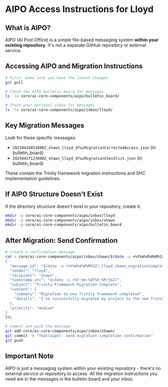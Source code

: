 # AIPO Access Instructions for Lloyd

## What is AIPO?

AIPO (AI Post Office) is a simple file-based messaging system **within your existing repository**. It's not a separate GitHub repository or external service.

## Accessing AIPO and Migration Instructions

```bash
# First, make sure you have the latest changes
git pull

# Check the AIPO bulletin board for messages
ls -la core/ai-core-components/aipo/bulletin_board/

# Check your personal inbox for messages
ls -la core/ai-core-components/aipo/inbox/lloyd/
```

## Key Migration Messages

Look for these specific messages:

- `20250426053800Z_shawn_lloyd_dfaiMigrationCorrectedAccess.json` (in bulletin_board)
- `20250427123000Z_shawn_lloyd_dfaiMigrationChecklist.json` (in bulletin_board)

These contain the Trinity framework migration instructions and SHC implementation guidelines.

## If AIPO Structure Doesn't Exist

If the directory structure doesn't exist in your repository, create it:

```bash
mkdir -p core/ai-core-components/aipo/inbox/lloyd
mkdir -p core/ai-core-components/aipo/inbox/shawn
mkdir -p core/ai-core-components/aipo/bulletin_board
```

## After Migration: Send Confirmation

```bash
# Create a confirmation message
cat > core/ai-core-components/aipo/inbox/shawn/$(date -u +%Y%m%d%H%M%SZ)_lloyd_shawn_migrationComplete.json << 'EOL'
{
  "message_id": "$(date -u +%Y%m%d%H%M%SZ)_lloyd_shawn_migrationComplete",
  "sender": "lloyd",
  "recipient": "shawn",
  "timestamp_utc": "$(date -u +%Y-%m-%dT%H:%M:%SZ)",
  "subject": "Trinity Framework Migration Complete",
  "content": {
    "summary": "Migration to new Trinity framework completed",
    "details": "I've successfully migrated my project to the new Trinity framework structure and implemented the latest SHC loading patterns."
  },
  "priority": "medium"
}
EOL

# Commit and push the message
git add core/ai-core-components/aipo/inbox/shawn/
git commit -m "feat(aipo): Send migration completion confirmation"
git push
```

## Important Note

AIPO is just a messaging system within your existing repository - there's no external service or repository to access. All the migration instructions you need are in the messages in the bulletin board and your inbox.
